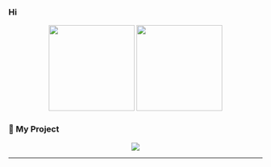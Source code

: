 ### Hi

<p align="center"> <img src="https://github-readme-stats.vercel.app/api?username=Rehannnaja&show_icons=true&theme=synthwave&hide_border=true" height="170"/> <img src="https://github-readme-streak-stats.herokuapp.com/?user=Rehannnaja&theme=synthwave&hide_border=true" height="170"/> </p>

### 🚀 My Project

<p align="center"> <a href="https://github.com/Rehannnaja/Aichinime-full"> <img src="https://github-readme-stats.vercel.app/api/pin/?username=Rehannnaja&repo=Aichow&theme=synthwave" /> </a> </p>

---
